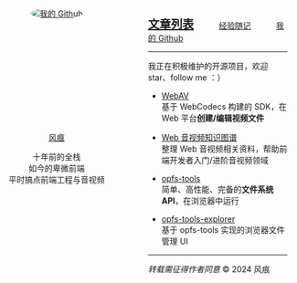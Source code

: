 <div style="display: flex; max-width: 800px;">
  <div class="avatar" style="width: 200px; margin-right: 60px; text-align: center;     flex-shrink: 0;">

<a href="https://github.com/hughfenghen" style="display: block; height: 203px;">
  <img src="https://avatars.githubusercontent.com/u/3307051?v=4" style="border-radius: 100%;" alt="我的 Github">
</a>

<a href="https://github.com/hughfenghen"> 风痕 </a>

<p>十年前的全栈<br/>如今的卑微前端<br/>平时搞点前端工程与音视频</p>

  </div>

<!-- 右侧内容 -->
  <div>

<a style="font-size: 20px; font-weight: bold;" href="./posts/">文章列表</a>
<a style="margin-left: 40px;" href="https://github.com/hughfenghen/hughfenghen.github.io/issues?q=-label%3AGitalk%2C%E5%BF%83%E6%83%85%2C%E8%AF%97%E8%AF%8D%2CVssue+is%3Aopen+">经验随记</a>
<a style="margin-left: 40px;" href="https://github.com/hughfenghen">我的 Github</a>

---

我正在积极维护的开源项目，欢迎 star、follow me ：）

- <a href="https://github.com/bilibili/WebAV/">WebAV</a>  
  基于 WebCodecs 构建的 SDK，在 Web 平台**创建/编辑视频文件**

- <a href="https://github.com/hughfenghen/WebAV-KnowledgeGraph">Web 音视频知识图谱</a>  
  整理 Web 音视频相关资料，帮助前端开发者入门/进阶音视频领域

- <a href="https://github.com/hughfenghen/opfs-tools/">opfs-tools</a>  
  简单、高性能、完备的**文件系统 API**，在浏览器中运行

- <a href="https://github.com/hughfenghen/opfs-tools-explorer">opfs-tools-explorer</a>  
  基于 opfs-tools 实现的浏览器文件管理 UI

---

_转载需征得作者同意_ &copy; 2024 风痕

  </div>
</div>

